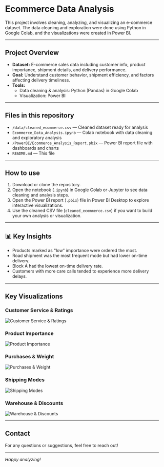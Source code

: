 # Ecommerce Data Analysis

This project involves cleaning, analyzing, and visualizing an e-commerce dataset. The data cleaning and exploration were done using Python in Google Colab, and the visualizations were created in Power BI.

---

## Project Overview

- **Dataset:** E-commerce sales data including customer info, product importance, shipment details, and delivery performance.  
- **Goal:** Understand customer behavior, shipment efficiency, and factors affecting delivery timeliness.  
- **Tools:**  
  - Data cleaning & analysis: Python (Pandas) in Google Colab  
  - Visualization: Power BI

---

## Files in this repository

- `/data/cleaned_ecommerce.csv` — Cleaned dataset ready for analysis  
- `Ecommerce_Data_Analysis.ipynb` — Colab notebook with data cleaning and exploratory analysis  
- `/PowerBI/Ecommerce_Analysis_Report.pbix` — Power BI report file with dashboards and charts  
- `README.md` — This file  

---

## How to use

1. Download or clone the repository.  
2. Open the notebook (`.ipynb`) in Google Colab or Jupyter to see data cleaning and analysis steps.  
3. Open the Power BI report (`.pbix`) file in Power BI Desktop to explore interactive visualizations.  
4. Use the cleaned CSV file (`cleaned_ecommerce.csv`) if you want to build your own analysis or visualization.

---

## 📊 Key Insights

- Products marked as "low" importance were ordered the most.  
- Road shipment was the most frequent mode but had lower on-time delivery.  
- Block A had the lowest on-time delivery rate.  
- Customers with more care calls tended to experience more delivery delays.

---

## Key Visualizations

### Customer Service & Ratings  
![Customer Service & Ratings](images/Customer%20Service%20&%20Ratings.jpg)

### Product Importance  
![Product Importance](images/Product%20Importance.jpg)

### Purchases & Weight  
![Purchases & Weight](images/Purchases%20&%20Weight.jpg)

### Shipping Modes  
![Shipping Modes](images/Shipping%20Modes.jpg)

### Warehouse & Discounts  
![Warehouse & Discounts](images/Warehouse%20&%20Discounts.jpg)

---

## Contact

For any questions or suggestions, feel free to reach out!

---

*Happy analyzing!*

